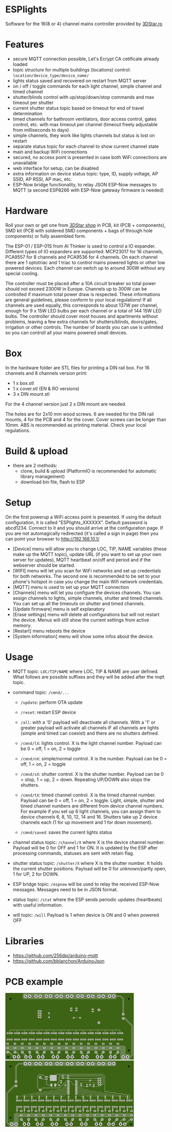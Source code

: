 # ESPlights
Software for the 16(8 or 4) channel mains controller provided by <a href="https://3dstar.ro/proiecte/esplights">3DStar.ro</a>

# Features
- secure MQTT connection possible, Let's Ecrypt CA cetificate already loaded
- topic structure for multiple buildings (locations) control: <code>location/device_type/device_name/</code>
- lights status saved and recovered on restart from MQTT server
- on / off / toggle commands for each light channel, simple channel and timed channel
- shutter/blinds control with up/stop/down/stop commands and max timeout per shutter
- current shutter status topic based on timeout for end of travel determination
- timed channels for bathroom ventilators, door access control, gates control, etc. with max timeout per channel (timeout freely adjustable from milliseconds to days)
- simple channels, they work like lights channels but status is lost on restart
- separate status topic for each channel to show current channel state
- main and backup WiFi connections
- secured, no access point is presented in case both WiFi connections are unavailable
- web interface for setup, can be disabled
- extra information on device status topic: type, ID, supply voltage, AP SSID, AP RSSI, AP mac, etc.
- ESP-Now bridge functionality, to relay JSON ESP-Now messages to MQTT (a second ESP8266 with ESP-Now gateway firmware is needed)



# Hardware
Roll your own or get one from <a href="https://3dstar.ro/proiecte/esplights">3DStar shop</a> in PCB, kit (PCB + components), SMD kit (PCB with soldered SMD components + bags of through hole components) or fully assembled form.

The ESP-01 / ESP-01S from AI Thinker is used to control a IO expander. Different types of IO expanders are supported: MCP23017 for 16 channels, PCA9557 for 8 channels and PCA9536 for 4 channels. On each channel there are 1 optotriac and 1 triac to control mains powered lights or other low powered devices. Each channel can switch up to around 300W without any special cooling.

The controller must be placed after a 10A circuit breaker so total power should not exceed 2300W in Europe. Channels up to 300W can be controlled if maximum total power draw is respected. These informations are general guidelines, please conform to your local regulations!
If all channels are used equally, this corresponds to about 137W per channel, enough for 9 x 15W LED bulbs per each channel or a total of 144 15W LED bulbs.
The controller should cover most houses and apartments without problems, leaving a few extra channels for shutters/blinds, doors/gates, irrigation or other controls.
The number of boards you can use is unlimited so you can controll all your mains powered small devices.

# Box
In the hardware folder are STL files for printing a DIN rail box.
For 16 channels and 8 channels version print:
- 1 x box.stl
- 1 x cover.stl (EN & RO versions)
- 3 x DIN mount.stl

For the 4 channel version just 2 x DIN mount are needed.

The holes are for 2x10 mm wood screws. 6 are needed for the DIN rail mounts, 4 for the PCB and 4 for the cover. Cover screws can be longer than 10mm.
ABS is recommended as printing material. Check your local regulations.


# Build & upload
- there are 2 methods:
    - clone, build & upload (PlatformIO is recommended for automatic library management)
    - download bin file, flash to ESP

# Setup
On the first powerup a WiFi access point is presented. If using the default configuration, it is called "ESPlights_XXXXXX". Default password is abcd1234. Connect to it and you should arrive at the configuration page. If you are not automagically redirected (it's called a sign in page) then you can point your browser to http://192.168.10.1/

- [Device] menu will allow you to change LOC, TIP, NAME variables (these make up the MQTT topic), update URL (if you want to set up your own server for updates), MQTT heartbeat on/off and period and if the webserver should be started.
- [WIFI] menu will let you scan for WiFi networks and set up credentials for both networks. The second one is recommended to be set to your phone's hotspot in case you change the main Wifi network credentials.
- [MQTT] menu is used to set up your MQTT connection
- [Channels] menu will let you configure the devices channels. You can assign channels to lights, simple channels, shutter and timed channels. You can set up all the timeouts on shutter and timed channels.
- [Update firmware] menu is self explanatory
- [Erase settings] menu will delete all configurations but will not restart the device. Menus will still show the current settings from active memory.
- [Restart] menu reboots the device
- [System information] menu will show some infos about the device.

# Usage
- MQTT topic: <code>LOC/TIP/NAME</code> where LOC, TIP & NAME are user defined. What follows are possible suffixes and they will be added after the mqtt topic.
- command topic: <code>/cmnd/...</code>
    - <code>/update</code>: perform OTA update
    - <code>/reset</code>: restart ESP device
    - <code>/all</code>: with a '0' payload will deactivate all channels. With a '1' or greater payload will activate all channels IF all channels are lights (simple and timed can coexist) and there are no shutters defined.
        
    - <code>/cmnd/lX</code>: lights control. X is the light channel number. Payload can be 0 = off, 1 = on, 2 = toggle
    - <code>/cmnd/nX</code>: simple/normal control. X is the number. Payload can be 0 = off, 1 = on, 2 = toggle
    - <code>/cmnd/sX</code>: shutter control. X is the shutter number. Payload can be 0 = stop, 1 = up, 2 = down. Repeating UP/DOWN also stops the shutters.
    - <code>/cmnd/tX</code>: timed channel control. X is the timed channel number. Payload can be 0 = off, 1 = on, 2 = toggle.
    Light, simple, shutter and timed channel numbers are different from device channel numbers. For example if you set up 6 light channels, you can assign them to device channels 6, 8, 10, 12, 14 and 16. Shutters take up 2 device channels each (1 for up movement and 1 for down movement).
    - <code>/cmnd/saved</code>: saves the current lights status

- channel status topic: <code>/channel/X</code> where X is the device channel number. Payload will be 0 for OFF and 1 for ON. It is updated by the ESP after processing commands, statuses are sent with retain flag.
- shutter status topic: <code>/shutter/X</code> where X is the shutter number. It holds the current shutter positions. Payload will be 0 for unknown/partly open, 1 for UP, 2 for DOWN.
- ESP bridge topic: <code>/espnow</code> will be used to relay the received ESP-Now messages. Messages need to be in JSON format.

- status topic: <code>/stat</code> where the ESP sends periodic updates (heartbeats) with useful information.
- will topic: <code>/will</code> Payload is 1 when device is ON and 0 when powered OFF

# Libraries
- https://github.com/256dpi/arduino-mqtt
- https://github.com/bblanchon/ArduinoJson

# PCB example
<img src="https://github.com/cctweaker/esplights/blob/master/Hardware/ESPlights v1.0 top example.jpg?raw=true">
<img src="https://github.com/cctweaker/esplights/blob/master/Hardware/ESPlights v1.0 bottom example.jpg?raw=true">